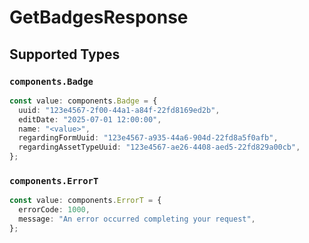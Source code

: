 # GetBadgesResponse


## Supported Types

### `components.Badge`

```typescript
const value: components.Badge = {
  uuid: "123e4567-2f00-44a1-a84f-22fd8169ed2b",
  editDate: "2025-07-01 12:00:00",
  name: "<value>",
  regardingFormUuid: "123e4567-a935-44a6-904d-22fd8a5f0afb",
  regardingAssetTypeUuid: "123e4567-ae26-4408-aed5-22fd829a00cb",
};
```

### `components.ErrorT`

```typescript
const value: components.ErrorT = {
  errorCode: 1000,
  message: "An error occurred completing your request",
};
```

